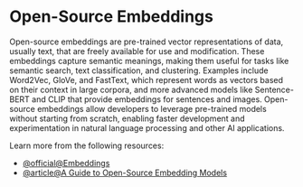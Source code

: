 # Open-Source Embeddings

Open-source embeddings are pre-trained vector representations of data, usually text, that are freely available for use and modification. These embeddings capture semantic meanings, making them useful for tasks like semantic search, text classification, and clustering. Examples include Word2Vec, GloVe, and FastText, which represent words as vectors based on their context in large corpora, and more advanced models like Sentence-BERT and CLIP that provide embeddings for sentences and images. Open-source embeddings allow developers to leverage pre-trained models without starting from scratch, enabling faster development and experimentation in natural language processing and other AI applications.

Learn more from the following resources:

- [@official@Embeddings](https://platform.openai.com/docs/guides/embeddings)
- [@article@A Guide to Open-Source Embedding Models](https://www.bentoml.com/blog/a-guide-to-open-source-embedding-models)